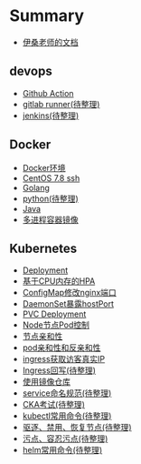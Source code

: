 # Summary

* [伊桑老师的文档](README.md)

## devops

* [Github Action](./devops/github_action.md)
* [gitlab runner(待整理)]()
* [jenkins(待整理)]()

## Docker

* [Docker环境](./docker/install_docker.md)
* [CentOS 7.8 ssh](./docker/centos_7.8_ssh.md)
* [Golang](./docker/golang.md)
* [python(待整理)](./docker)
* [Java](./docker/java.md)
* [多进程容器镜像](./docker/multi_process.md)

## Kubernetes

* [Deployment](./kubernetes/deployment.md)
* [基于CPU内存的HPA](./kubernetes/hpa_cpu_mem.md)
* [ConfigMap修改nginx端口](./kubernetes/deployment_configmap.md)
* [DaemonSet暴露hostPort](./kubernetes/hostport_daemonset.md)
* [PVC Deployment](./kubernetes/pvc_deployment.md)
* [Node节点Pod控制](./kubernetes/kubelet_maxpod.md)
* [节点亲和性](./kubernetes/node_affinity.md)
* [pod亲和性和反亲和性](./kubernetes/pod_affinity.md)
* [ingress获取访客真实IP](./kubernetes/ingress_realip.md)
* [Ingress回写(待整理)](./kubernetes/ingress_rewrite.md)
* [使用镜像仓库](./kubernetes/secret_docker_registry.md)
* [service命名规范(待整理)]()
* [CKA考试(待整理)](./kubernetes/cka.md)
* [kubectl常用命令(待整理)](./kubernetes/kubectl_common.md)
* [驱逐、禁用、恢复节点(待整理)](./kubernetes/drain_cordon.md)
* [污点、容忍污点(待整理)]()
* [helm常用命令(待整理)](./kubernetes/helm.md)
